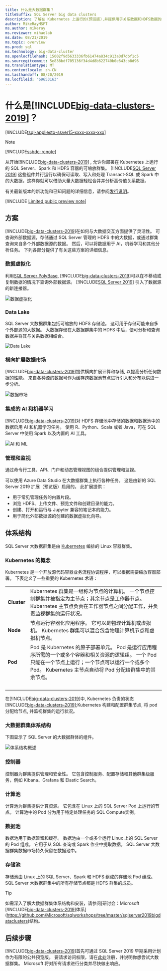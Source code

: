 ```yaml
---
title: 什么是大数据群集？
titleSuffix: SQL Server big data clusters
description: 了解在 Kubernetes 上运行的(预览版),并提供用于关系数据和HDFS数据的向外缩放选项。[!INCLUDE[big-data-clusters-2019](../includes/ssbigdataclusters-ver15.md)]
author: MikeRayMSFT
ms.author: mikeray
ms.reviewer: mihaelab
ms.date: 08/21/2019
ms.topic: overview
ms.prod: sql
ms.technology: big-data-cluster
ms.openlocfilehash: 15002f9d5633336fb61474a834c913a0d7dbf1c5
ms.sourcegitcommit: 5e838bdf705136f34d4d8b622740b0e643cb8d96
ms.translationtype: MT
ms.contentlocale: zh-CN
ms.lasthandoff: 08/20/2019
ms.locfileid: "69653163"
---
```

# <a name="what-are-includebig-data-clusters-2019includesssbigdataclusters-ss-novermd"></a>什么是[!INCLUDE[big-data-clusters-2019](../includes/ssbigdataclusters-ss-nover.md)]？

[!INCLUDE[tsql-appliesto-ssver15-xxxx-xxxx-xxx](../includes/tsql-appliesto-ssver15-xxxx-xxxx-xxx.md)]

>[!NOTE]
>[!INCLUDE[ssbdc-rcnote](../includes/ssbigdataclusters-ver15-rcnote.md)]

从开始[!INCLUDE[big-data-clusters-2019](../includes/ssbigdataclusters-ss-nover.md)] , 允许你部署在 Kubernetes 上运行的 SQL Server、Spark 和 HDFS 容器的可缩放群集。 [!INCLUDE[SQL Server 2019](../includes/sssqlv15-md.md)] 这些组件并行运行以确保可读取、写入和处理 Transact-SQL 或 Spark 中的大数据，这样你就可以借助大量大数据轻松合并并分析高价值关系数据。

有关最新版本的新功能和已知问题的详细信息，请参阅[发行说明](release-notes-big-data-cluster.md)。

[!INCLUDE [Limited public preview note](../includes/big-data-cluster-preview-note.md)]

## <a name="scenarios"></a>方案

[!INCLUDE[big-data-clusters-2019](../includes/ssbigdataclusters-ss-nover.md)]在如何与大数据交互方面提供了灵活性。 可查询外部数据源，存储通过 SQL Server 管理的 HDFS 中的大数据，或通过群集查询来自多个外部数据源的数据。 然后，可以将数据用于 AI，机器学习和其他分析任务。 下列各部分提供了有关这些方案的详细信息。

### <a name="data-virtualization"></a>数据虚拟化

利用[SQL Server PolyBase](../relational-databases/polybase/polybase-guide.md), [!INCLUDE[big-data-clusters-2019](../includes/ssbigdataclusters-ss-nover.md)]可以在不移动或复制数据的情况下查询外部数据源。 [!INCLUDE[SQL Server 2019](../includes/sssqlv15-md.md)] 引入了数据源的新连接器。

![数据虚拟化](media/big-data-cluster-overview/data-virtualization.png)

### <a name="data-lake"></a>Data Lake

SQL Server 大数据群集包括可缩放的 HDFS 存储池。 这可用于存储可能来自多个外部源的大数据。 大数据存储在大数据群集中的 HDFS 中后，便可分析和查询数据并将其与关系数据相结合。

![Data Lake](media/big-data-cluster-overview/data-lake.png)

### <a name="scale-out-data-mart"></a>横向扩展数据市场

[!INCLUDE[big-data-clusters-2019](../includes/ssbigdataclusters-ss-nover.md)]提供横向扩展计算和存储, 以提高分析任何数据的性能。 来自各种源的数据可作为缓存跨数据池节点进行引入和分布以供进一步分析。

![数据市场](media/big-data-cluster-overview/data-mart.png)

### <a name="integrated-ai-and-machine-learning"></a>集成的 AI 和机器学习

[!INCLUDE[big-data-clusters-2019](../includes/ssbigdataclusters-ss-nover.md)]对 HDFS 存储池中存储的数据和数据池中的数据启用 AI 和机器学习任务。 使用 R、Python、Scala 或者 Java，可在 SQL Server 中使用 Spark 以及内置的 AI 工具。

![AI 和 ML](media/big-data-cluster-overview/ai-ml-spark.png)

### <a name="management-and-monitoring"></a>管理和监视

通过命令行工具、API、门户和动态管理视图的组合提供管理和监视。

可以使用 Azure Data Studio 在大数据群集上执行各种任务。 这是由新的 SQL Server 2019 扩展（预览版）启用的。 此扩展提供：

- 用于常见管理任务的内置片段。
- 浏览 HDFS、上传文件、预览文件和创建目录的能力。
- 创建、打开和运行与 Jupyter 兼容的笔记本的能力。
- 用于简化外部数据源的创建的数据虚拟化向导。

## <a id="architecture"></a>体系结构

SQL Server 大数据群集是由 [Kubernetes](https://kubernetes.io/docs/concepts/) 编排的 Linux 容器群集。

### <a name="kubernetes-concepts"></a>Kubernetes 的概念

Kubernetes 是一个开放源代码容器业务流程协调程序，可以根据需要缩放容器部署。 下表定义了一些重要的 Kubernetes 术语：

|||
|:--|:--|
| **Cluster** | Kubernetes 群集是一组称为节点的计算机。 一个节点控制群集并被指定为主节点；其余节点是工作器节点。 Kubernetes 主节点负责在工作器节点之间分配工作，并负责监视群集的运行状况。 |
| **Node** | 节点运行容器化应用程序。 它可以是物理计算机或虚拟机。 Kubernetes 群集可以混合包含物理计算机节点和虚拟机节点。 |
| **Pod** | Pod 是 Kubernetes 的原子部署单元。 Pod 是运行应用程序所需的一个或多个容器和相关资源的逻辑组。 一个 Pod 只能在一个节点上运行；一个节点可以运行一个或多个 Pod。 Kubernetes 主节点自动将 Pod 分配给群集中的其余节点。 |
| &nbsp; ||

在[!INCLUDE[big-data-clusters-2019](../includes/ssbigdataclusters-ss-nover.md)]中, Kubernetes 负责的状态[!INCLUDE[big-data-clusters-2019](../includes/ssbigdataclusters-ss-nover.md)];Kubernetes 构建和配置群集节点, 将 pod 分配给节点, 并监视群集的运行状况。

### <a name="big-data-clusters-architecture"></a>大数据群集体系结构

下图显示了 SQL Server 的大数据群体的组件。

![体系结构概述](media/big-data-cluster-overview/architecture-diagram-overview.png)

### <a id="controlplane"></a>控制器

控制器为群集提供管理和安全性。 它包含控制服务、配置存储和其他群集级服务，例如 Kibana、Grafana 和 Elastic Search。

### <a id="computeplane"></a> 计算池

计算池为群集提供计算资源。 它包含在 Linux 上的 SQL Server Pod 上运行的节点。 计算池中的 Pod 分为用于特定处理任务的 SQL Compute实例。 

### <a id="dataplane"></a> 数据池

数据池用于数据暂留和缓存。 数据池由一个或多个运行 Linux 上的 SQL Server 的 Pod 组成。 它用于从 SQL 查询或 Spark 作业中提取数据。 SQL Server 大数据群集数据市场持久保留在数据池中。 

### <a name="storage-pool"></a>存储池

存储池由 Linux 上的 SQL Server、Spark 和 HDFS 组成的存储池 Pod 组成。 SQL Server 大数据群集中的所有存储节点都是 HDFS 群集的成员。

> [!TIP]
> 如需深入了解大数据群集体系结构和安装，请参阅[研讨会：Microsoft [!INCLUDE[big-data-clusters-2019](../includes/ssbigdataclusters-ss-nover.md)]体系](https://github.com/Microsoft/sqlworkshops/tree/master/sqlserver2019bigdataclusters)结构。

## <a name="next-steps"></a>后续步骤

[!INCLUDE[big-data-clusters-2019](../includes/ssbigdataclusters-ss-nover.md)]首先可通过 SQL Server 2019 早期采用计划作为有限的公共预览版。 要请求访问权限，请在[此处](https://aka.ms/eapsignup)注册，并说明你想尝试大数据群集。 Microsoft 将对所有请求进行分类并尽快做出响应。
